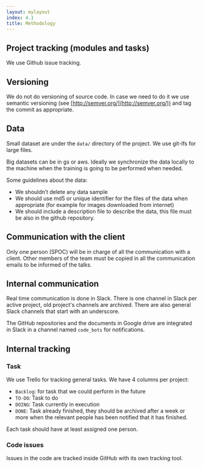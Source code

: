 ```yaml
---
layout: mylayout
index: 4.1
title: Methodology
---
```


## Project tracking (modules and tasks)

We use Github issue tracking. 



## Versioning

We do not do versioning of source code. In case we need to do it we use semantic versioning (see [http://semver.org/](http://semver.org/)) and tag the commit as appropriate.

## Data

Small dataset are under the `data/` directory of the project. We use git-lfs for large files. 

Big datasets can be in gs or aws. Ideally we synchronize the data locally to the machine when the training is going to be performed when needed.

Some guidelines about the data:

* We shouldn’t delete any data sample
* We should use md5 or unique identifier for the files of the data when appropriate (for example for images downloaded from internet)
* We should include a description file to describe the data, this file must be also in the github repository.


## Communication with the client

Only one person (SPOC) will be in charge of all the communication with a client. Other members of the team must be copied in all the communication emails to be informed of the talks.

## Internal communication

Real time communication is done in Slack. There is one channel in Slack per active project, old project's channels are archived. There are also general Slack channels that start with an underscore.

The GitHub repositories and the documents in Google drive are integrated in Slack in a channel named `code_bots` for notifications. 

## Internal tracking

### Task

We use Trello for tracking general tasks. We have 4 columns per project:
* `Backlog`: for task that we could perform in the future
* `TO-DO`: Task to do
* `DOING`: Task currently in execution
* `DONE`: Task already finished, they should be archived after a week or more when the relevant people has been notified that it has finished.

Each task should have at least assigned one person.

### Code issues

Issues in the code are tracked inside GitHub with its own tracking tool.

